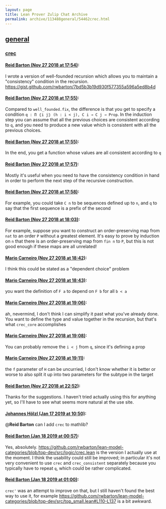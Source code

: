 ```yaml
---
layout: page
title: Lean Prover Zulip Chat Archive 
permalink: archive/113488general/54462crec.html
---
```


## [general](index.html)
### [crec](54462crec.html)

#### [Reid Barton (Nov 27 2018 at 17:54)](https://leanprover.zulipchat.com/#narrow/stream/113488-general/topic/crec/near/148651094):
I wrote a version of well-founded recursion which allows you to maintain a "consistency" condition in the recursion.
https://gist.github.com/rwbarton/7bd5b3b19d930f577355a596a5ed8b4d

#### [Reid Barton (Nov 27 2018 at 17:55)](https://leanprover.zulipchat.com/#narrow/stream/113488-general/topic/crec/near/148651153):
Compared to `well_founded.fix`, the difference is that you get to specify a condition `q : Π ⦃i j⦄ (h : i < j), C i → C j → Prop`. In the induction step you can assume that all the previous choices are consistent according to `q`, and you need to produce a new value which is consistent with all the previous choices.

#### [Reid Barton (Nov 27 2018 at 17:55)](https://leanprover.zulipchat.com/#narrow/stream/113488-general/topic/crec/near/148651171):
In the end, you get a function whose values are all consistent according to `q`

#### [Reid Barton (Nov 27 2018 at 17:57)](https://leanprover.zulipchat.com/#narrow/stream/113488-general/topic/crec/near/148651327):
Mostly it's useful when you need to have the consistency condition in hand in order to perform the next step of the recursive construction.

#### [Reid Barton (Nov 27 2018 at 17:58)](https://leanprover.zulipchat.com/#narrow/stream/113488-general/topic/crec/near/148651402):
For example, you could take `C n` to be sequences defined up to `n`, and `q` to say that the first sequence is a prefix of the second

#### [Reid Barton (Nov 27 2018 at 18:03)](https://leanprover.zulipchat.com/#narrow/stream/113488-general/topic/crec/near/148651842):
For example, suppose you want to construct an order-preserving map from `nat` to an order `P` without a greatest element. It's easy to prove by induction on `n` that there is an order-preserving map from `fin n` to `P`, but this is not good enough if these maps are all unrelated!

#### [Mario Carneiro (Nov 27 2018 at 18:42)](https://leanprover.zulipchat.com/#narrow/stream/113488-general/topic/crec/near/148654463):
I think this could be stated as a "dependent choice" problem

#### [Mario Carneiro (Nov 27 2018 at 18:43)](https://leanprover.zulipchat.com/#narrow/stream/113488-general/topic/crec/near/148654486):
you want the definition of `F a` to depend on `F b` for all `b < a`

#### [Mario Carneiro (Nov 27 2018 at 19:06)](https://leanprover.zulipchat.com/#narrow/stream/113488-general/topic/crec/near/148656204):
ah, nevermind, I don't think I can simplify it past what you've already done. You want to define the type and value together in the recursion, but that's what `crec_core` accomplishes

#### [Mario Carneiro (Nov 27 2018 at 19:08)](https://leanprover.zulipchat.com/#narrow/stream/113488-general/topic/crec/near/148656406):
You can probably remove the `i < j` from `q`, since it's defining a prop

#### [Mario Carneiro (Nov 27 2018 at 19:11)](https://leanprover.zulipchat.com/#narrow/stream/113488-general/topic/crec/near/148656641):
the `f` parameter of `H` can be uncurried, I don't know whether it is better or worse to also split it up into two parameters for the subtype in the target

#### [Reid Barton (Nov 27 2018 at 22:52)](https://leanprover.zulipchat.com/#narrow/stream/113488-general/topic/crec/near/148670810):
Thanks for the suggestions. I haven't tried actually using this for anything yet, so I'll have to see what seems more natural at the use site.

#### [Johannes Hölzl (Jan 17 2019 at 10:50)](https://leanprover.zulipchat.com/#narrow/stream/113488-general/topic/crec/near/155322663):
@**Reid Barton** can I add `crec` to mathlib?

#### [Reid Barton (Jan 18 2019 at 00:57)](https://leanprover.zulipchat.com/#narrow/stream/113488-general/topic/crec/near/156330667):
Yes, absolutely.
https://github.com/rwbarton/lean-model-categories/blob/top-dev/src/logic/crec.lean is the version I actually use at the moment.
I think the usability could still be improved; in particular it's not very convenient to use `crec` and `crec_consistent` separately because you typically have to repeat `q`, which could be rather complicated.

#### [Reid Barton (Jan 18 2019 at 01:00)](https://leanprover.zulipchat.com/#narrow/stream/113488-general/topic/crec/near/156330879):
`crec'` was an attempt to improve on that, but I still haven't found the best way to use it, for example https://github.com/rwbarton/lean-model-categories/blob/top-dev/src/top_small.lean#L110-L137 is a bit awkward.

